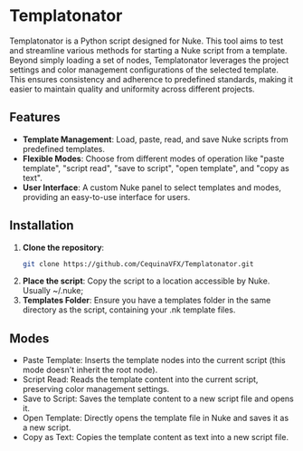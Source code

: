# Templatonator

Templatonator is a Python script designed for Nuke. This tool aims to test and streamline various methods for starting a Nuke script from a template. Beyond simply loading a set of nodes, Templatonator leverages the project settings and color management configurations of the selected template. This ensures consistency and adherence to predefined standards, making it easier to maintain quality and uniformity across different projects.

## Features

- **Template Management**: Load, paste, read, and save Nuke scripts from predefined templates.
- **Flexible Modes**: Choose from different modes of operation like "paste template", "script read", "save to script", "open template", and "copy as text".
- **User Interface**: A custom Nuke panel to select templates and modes, providing an easy-to-use interface for users.

## Installation

1. **Clone the repository**:
   ```bash
   git clone https://github.com/CequinaVFX/Templatonator.git
2. **Place the script**:
   Copy the script to a location accessible by Nuke.
   Usually ~/.nuke;
3. **Templates Folder**:
    Ensure you have a templates folder in the same directory as the script, containing your .nk template files.

## Modes
- Paste Template: Inserts the template nodes into the current script (this mode doesn't inherit the root node).
- Script Read: Reads the template content into the current script, preserving color management settings.
- Save to Script: Saves the template content to a new script file and opens it.
- Open Template: Directly opens the template file in Nuke and saves it as a new script.
- Copy as Text: Copies the template content as text into a new script file.
